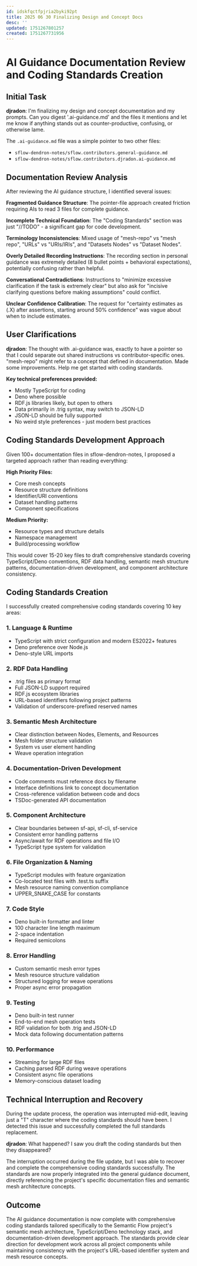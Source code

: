 ```yaml
---
id: idskfqctfpjria2byki92pt
title: 2025 06 30 Finalizing Design and Concept Docs
desc: ''
updated: 1751267801257
created: 1751267731956
---
```


# AI Guidance Documentation Review and Coding Standards Creation

## Initial Task

**djradon**: I'm finalizing my design and concept documentation and my prompts. Can you digest '.ai-guidance.md' and the files it mentions and let me know if anything stands out as counter-productive, confusing, or otherwise lame.

The `.ai-guidance.md` file was a simple pointer to two other files:
- `sflow-dendron-notes/sflow.contributors.general-guidance.md` 
- `sflow-dendron-notes/sflow.contributors.djradon.ai-guidance.md`

## Documentation Review Analysis

After reviewing the AI guidance structure, I identified several issues:

**Fragmented Guidance Structure**: The pointer-file approach created friction requiring AIs to read 3 files for complete guidance.

**Incomplete Technical Foundation**: The "Coding Standards" section was just "//TODO" - a significant gap for code development.

**Terminology Inconsistencies**: Mixed usage of "mesh-repo" vs "mesh repo", "URLs" vs "URIs/IRIs", and "Datasets Nodes" vs "Dataset Nodes".

**Overly Detailed Recording Instructions**: The recording section in personal guidance was extremely detailed (8 bullet points + behavioral expectations), potentially confusing rather than helpful.

**Conversational Contradictions**: Instructions to "minimize excessive clarification if the task is extremely clear" but also ask for "incisive clarifying questions before making assumptions" could conflict.

**Unclear Confidence Calibration**: The request for "certainty estimates as (.X) after assertions, starting around 50% confidence" was vague about when to include estimates.

## User Clarifications

**djradon**: The thought with .ai-guidance was, exactly to have a pointer so that I could separate out shared instructions vs contributor-specific ones. "mesh-repo" might refer to a concept that defined in documentation. Made some improvements. Help me get started with coding standards.

**Key technical preferences provided:**
- Mostly TypeScript for coding
- Deno where possible 
- RDF.js libraries likely, but open to others
- Data primarily in .trig syntax, may switch to JSON-LD
- JSON-LD should be fully supported
- No weird style preferences - just modern best practices

## Coding Standards Development Approach

Given 100+ documentation files in sflow-dendron-notes, I proposed a targeted approach rather than reading everything:

**High Priority Files:**
- Core mesh concepts
- Resource structure definitions
- Identifier/URI conventions
- Dataset handling patterns
- Component specifications

**Medium Priority:**
- Resource types and structure details
- Namespace management
- Build/processing workflow

This would cover 15-20 key files to draft comprehensive standards covering TypeScript/Deno conventions, RDF data handling, semantic mesh structure patterns, documentation-driven development, and component architecture consistency.

## Coding Standards Creation

I successfully created comprehensive coding standards covering 10 key areas:

### 1. Language & Runtime
- TypeScript with strict configuration and modern ES2022+ features
- Deno preference over Node.js
- Deno-style URL imports

### 2. RDF Data Handling  
- .trig files as primary format
- Full JSON-LD support required
- RDF.js ecosystem libraries
- URL-based identifiers following project patterns
- Validation of underscore-prefixed reserved names

### 3. Semantic Mesh Architecture
- Clear distinction between Nodes, Elements, and Resources
- Mesh folder structure validation
- System vs user element handling
- Weave operation integration

### 4. Documentation-Driven Development
- Code comments must reference docs by filename
- Interface definitions link to concept documentation
- Cross-reference validation between code and docs
- TSDoc-generated API documentation

### 5. Component Architecture
- Clear boundaries between sf-api, sf-cli, sf-service
- Consistent error handling patterns
- Async/await for RDF operations and file I/O
- TypeScript type system for validation

### 6. File Organization & Naming
- TypeScript modules with feature organization
- Co-located test files with .test.ts suffix
- Mesh resource naming convention compliance
- UPPER_SNAKE_CASE for constants

### 7. Code Style
- Deno built-in formatter and linter
- 100 character line length maximum
- 2-space indentation
- Required semicolons

### 8. Error Handling
- Custom semantic mesh error types
- Mesh resource structure validation
- Structured logging for weave operations
- Proper async error propagation

### 9. Testing
- Deno built-in test runner
- End-to-end mesh operation tests
- RDF validation for both .trig and JSON-LD
- Mock data following documentation patterns

### 10. Performance
- Streaming for large RDF files
- Caching parsed RDF during weave operations
- Consistent async file operations
- Memory-conscious dataset loading

## Technical Interruption and Recovery

During the update process, the operation was interrupted mid-edit, leaving just a "T" character where the coding standards should have been. I detected this issue and successfully completed the full standards replacement.

**djradon**: What happened? I saw you draft the coding standards but then they disappeared?

The interruption occurred during the file update, but I was able to recover and complete the comprehensive coding standards successfully. The standards are now properly integrated into the general guidance document, directly referencing the project's specific documentation files and semantic mesh architecture concepts.

## Outcome

The AI guidance documentation is now complete with comprehensive coding standards tailored specifically to the Semantic Flow project's semantic mesh architecture, TypeScript/Deno technology stack, and documentation-driven development approach. The standards provide clear direction for development work across all project components while maintaining consistency with the project's URL-based identifier system and mesh resource concepts.
